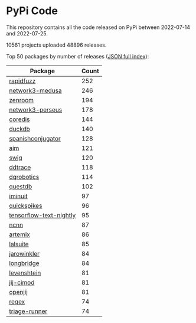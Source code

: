 # PyPi Code

This repository contains all the code released on PyPi between 2022-07-14 and 2022-07-25.

10561 projects uploaded 48896 releases. 

Top 50 packages by number of releases ([JSON full index](./index.json)):

| Package   | Count |
|-----------|-------|
| [rapidfuzz](https://github.com/pypi-data/pypi-code-127/tree/import/rapidfuzz) | 252 |
| [network3-medusa](https://github.com/pypi-data/pypi-code-127/tree/import/network3-medusa) | 246 |
| [zenroom](https://github.com/pypi-data/pypi-code-127/tree/import/zenroom) | 194 |
| [network3-perseus](https://github.com/pypi-data/pypi-code-127/tree/import/network3-perseus) | 178 |
| [coredis](https://github.com/pypi-data/pypi-code-127/tree/import/coredis) | 144 |
| [duckdb](https://github.com/pypi-data/pypi-code-127/tree/import/duckdb) | 140 |
| [spanishconjugator](https://github.com/pypi-data/pypi-code-127/tree/import/spanishconjugator) | 128 |
| [aim](https://github.com/pypi-data/pypi-code-127/tree/import/aim) | 121 |
| [swig](https://github.com/pypi-data/pypi-code-127/tree/import/swig) | 120 |
| [ddtrace](https://github.com/pypi-data/pypi-code-127/tree/import/ddtrace) | 118 |
| [dqrobotics](https://github.com/pypi-data/pypi-code-127/tree/import/dqrobotics) | 114 |
| [questdb](https://github.com/pypi-data/pypi-code-127/tree/import/questdb) | 102 |
| [iminuit](https://github.com/pypi-data/pypi-code-127/tree/import/iminuit) | 97 |
| [quickspikes](https://github.com/pypi-data/pypi-code-127/tree/import/quickspikes) | 96 |
| [tensorflow-text-nightly](https://github.com/pypi-data/pypi-code-127/tree/import/tensorflow-text-nightly) | 95 |
| [ncnn](https://github.com/pypi-data/pypi-code-127/tree/import/ncnn) | 87 |
| [artemix](https://github.com/pypi-data/pypi-code-127/tree/import/artemix) | 86 |
| [lalsuite](https://github.com/pypi-data/pypi-code-127/tree/import/lalsuite) | 85 |
| [jarowinkler](https://github.com/pypi-data/pypi-code-127/tree/import/jarowinkler) | 84 |
| [longbridge](https://github.com/pypi-data/pypi-code-127/tree/import/longbridge) | 84 |
| [levenshtein](https://github.com/pypi-data/pypi-code-127/tree/import/levenshtein) | 81 |
| [jij-cimod](https://github.com/pypi-data/pypi-code-127/tree/import/jij-cimod) | 81 |
| [openjij](https://github.com/pypi-data/pypi-code-127/tree/import/openjij) | 81 |
| [regex](https://github.com/pypi-data/pypi-code-127/tree/import/regex) | 74 |
| [triage-runner](https://github.com/pypi-data/pypi-code-127/tree/import/triage-runner) | 74 |

